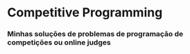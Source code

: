 # Competitive Programming
### Minhas soluções de problemas de programação de competições ou online judges

